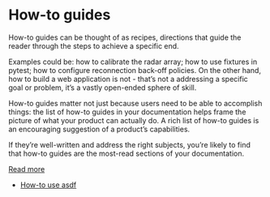 <!--
# @title How-to guides
-->
# How-to guides

How-to guides can be thought of as recipes, directions that guide the reader through the steps to achieve a specific end.

Examples could be: how to calibrate the radar array; how to use fixtures in pytest; how to configure reconnection back-off policies. On the other hand, how to build a web application is not - that’s not a addressing a specific goal or problem, it’s a vastly open-ended sphere of skill.

How-to guides matter not just because users need to be able to accomplish things: the list of how-to guides in your documentation helps frame the picture of what your product can actually do. A rich list of how-to guides is an encouraging suggestion of a product’s capabilities.

If they’re well-written and address the right subjects, you’re likely to find that how-to guides are the most-read sections of your documentation.

[Read more](https://diataxis.fr/how-to-guides/)

* [How-to use asdf](asdf.md)
